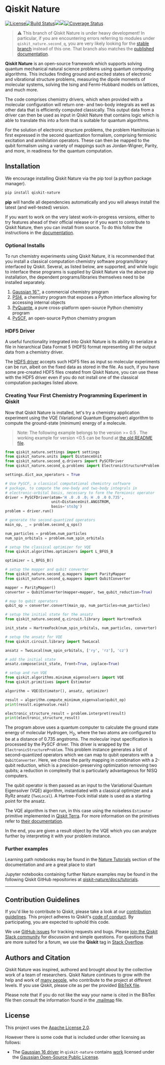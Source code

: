 # Qiskit Nature

[![License](https://img.shields.io/github/license/Qiskit/qiskit-nature.svg?style=popout-square)](https://opensource.org/licenses/Apache-2.0)<!--- long-description-skip-begin -->[![Build Status](https://github.com/Qiskit/qiskit-nature/workflows/Nature%20Unit%20Tests/badge.svg?branch=main)](https://github.com/Qiskit/qiskit-nature/actions?query=workflow%3A"Nature%20Unit%20Tests"+branch%3Amain+event%3Apush)[![](https://img.shields.io/github/release/Qiskit/qiskit-nature.svg?style=popout-square)](https://github.com/Qiskit/qiskit-nature/releases)[![](https://img.shields.io/pypi/dm/qiskit-nature.svg?style=popout-square)](https://pypi.org/project/qiskit-nature/)[![Coverage Status](https://coveralls.io/repos/github/Qiskit/qiskit-nature/badge.svg?branch=main)](https://coveralls.io/github/Qiskit/qiskit-nature?branch=main)<!--- long-description-skip-end -->

> ⚠️ This branch of Qiskit Nature is under heavy development!
> In particular, if you are encountering errors referring to modules under `qiskit_nature.second_q`,
> you are very likely looking for the [stable branch](https://github.com/Qiskit/qiskit-nature/tree/stable/0.4)
> instead of this one. That branch also matches the [published documentation](https://qiskit.org/documentation/nature/).

**Qiskit Nature** is an open-source framework which supports solving quantum mechanical natural
science problems using quantum computing algorithms. This includes finding ground and excited
states of electronic and vibrational structure problems, measuring the dipole moments of molecular
systems, solving the Ising and Fermi-Hubbard models on lattices, and much more.

The code comprises chemistry drivers, which when provided with a molecular
configuration will return one- and two-body integrals as well as other data that is efficiently
computed classically. This output data from a driver can then be used as input in Qiskit
Nature that contains logic which is able to translate this into a form that is suitable
for quantum algorithms.

For the solution of electronic structure problems, the problem Hamiltonian is first expressed in
the second quantization formalism, comprising fermionic excitation and annihilation operators.
These can then be mapped to the qubit formalism using a variety of mappings such as Jordan-Wigner,
Parity, and more, in readiness for the quantum computation.

## Installation

We encourage installing Qiskit Nature via the pip tool (a python package manager).

```bash
pip install qiskit-nature
```

**pip** will handle all dependencies automatically and you will always install the latest
(and well-tested) version.

If you want to work on the very latest work-in-progress versions, either to try features ahead of
their official release or if you want to contribute to Qiskit Nature, then you can install from source.
To do this follow the instructions in the
 [documentation](https://qiskit.org/documentation/nature/getting_started.html#installation).

### Optional Installs

To run chemistry experiments using Qiskit Nature, it is recommended that you install
a classical computation chemistry software program/library interfaced by Qiskit.
Several, as listed below, are supported, and while logic to interface these programs is supplied by
Qiskit Nature via the above pip installation, the dependent programs/libraries themselves need
to be installed separately.

1. [Gaussian 16&trade;](https://qiskit.org/documentation/nature/apidocs/qiskit_nature.second_q.drivers.gaussiand.html), a commercial chemistry program
2. [PSI4](https://qiskit.org/documentation/nature/apidocs/qiskit_nature.second_q.drivers.psi4d.html), a chemistry program that exposes a Python interface allowing for accessing internal objects
3. [PyQuante](https://qiskit.org/documentation/nature/apidocs/qiskit_nature.second_q.drivers.pyquanted.html), a pure cross-platform open-source Python chemistry program
4. [PySCF](https://qiskit.org/documentation/nature/apidocs/qiskit_nature.second_q.drivers.pyscfd.html), an open-source Python chemistry program

### HDF5 Driver

A useful functionality integrated into Qiskit Nature is its ability to serialize a file
in hierarchical Data Format 5 (HDF5) format representing all the output data from a chemistry driver.

The [HDF5 driver](https://qiskit.org/documentation/nature/stubs/qiskit_nature.second_q.drivers.HDF5Driver.html#qiskit_nature.second_q.drivers.HDF5Driver)
accepts such HDF5 files as input so molecular experiments can be run, albeit on the fixed data
as stored in the file. As such, if you have some pre-created HDF5 files created from Qiskit
Nature, you can use these with the HDF5 driver even if you do not install one of the classical
computation packages listed above.

### Creating Your First Chemistry Programming Experiment in Qiskit

Now that Qiskit Nature is installed, let's try a chemistry application experiment
using the VQE (Variational Quantum Eigensolver) algorithm to compute
the ground-state (minimum) energy of a molecule.

> Note: The following example belongs to the version >= 0.5 .
> The working example for version <0.5 can be found at [ the old README file](https://github.com/Qiskit/qiskit-nature/blob/stable/0.4/README.md).

```python
from qiskit_nature.settings import settings
from qiskit_nature.units import DistanceUnit
from qiskit_nature.second_q.drivers import PySCFDriver
from qiskit_nature.second_q.problems import ElectronicStructureProblem

settings.dict_aux_operators = True

# Use PySCF, a classical computational chemistry software
# package, to compute the one-body and two-body integrals in
# electronic-orbital basis, necessary to form the Fermionic operator
driver = PySCFDriver(atom='H .0 .0 .0; H .0 .0 0.735',
                     unit=DistanceUnit.ANGSTROM,
                     basis='sto3g')
problem = driver.run()

# generate the second-quantized operators
main_op, _ = problem.second_q_ops()

num_particles = problem.num_particles
num_spin_orbitals = problem.num_spin_orbitals

# setup the classical optimizer for VQE
from qiskit.algorithms.optimizers import L_BFGS_B

optimizer = L_BFGS_B()

# setup the mapper and qubit converter
from qiskit_nature.second_q.mappers import ParityMapper
from qiskit_nature.second_q.mappers import QubitConverter

mapper = ParityMapper()
converter = QubitConverter(mapper=mapper, two_qubit_reduction=True)

# map to qubit operators
qubit_op = converter.convert(main_op, num_particles=num_particles)

# setup the initial state for the ansatz
from qiskit_nature.second_q.circuit.library import HartreeFock

init_state = HartreeFock(num_spin_orbitals, num_particles, converter)

# setup the ansatz for VQE
from qiskit.circuit.library import TwoLocal

ansatz = TwoLocal(num_spin_orbitals, ['ry', 'rz'], 'cz')

# add the initial state
ansatz.compose(init_state, front=True, inplace=True)

# setup and run VQE
from qiskit.algorithms.minimum_eigensolvers import VQE
from qiskit.primitives import Estimator

algorithm = VQE(Estimator(), ansatz, optimizer)

result = algorithm.compute_minimum_eigenvalue(qubit_op)
print(result.eigenvalue.real)

electronic_structure_result = problem.interpret(result)
print(electronic_structure_result)
```
The program above uses a quantum computer to calculate the ground state energy of molecular Hydrogen,
H<sub>2</sub>, where the two atoms are configured to be at a distance of 0.735 angstroms. The molecular
input specification is processed by the PySCF driver. This driver is wrapped by the `ElectronicStructureProblem`.
This problem instance generates a list of second-quantized operators which we can map to qubit operators
with a `QubitConverter`. Here, we chose the parity mapping in combination with a 2-qubit reduction, which
is a precision-preserving optimization removing two qubits; a reduction in complexity that is particularly
advantageous for NISQ computers.

The qubit operator is then passed as an input to the Variational Quantum Eigensolver (VQE) algorithm,
instantiated with a classical optimizer and a RyRz ansatz (`TwoLocal`). A Hartree-Fock initial state
is used as a starting point for the ansatz.

The VQE algorithm is then run, in this case using the noiseless `Estimator` primitive implemented in
[Qiskit Terra](https://github.com/Qiskit/qiskit-terra). For more information on the primitives refer to
[their documentation](https://qiskit.org/documentation/apidoc/primitives.html).

In the end, you are given a result object by the VQE which you can analyze further by interpreting it with
your problem instance.

### Further examples

Learning path notebooks may be found in the
[Nature Tutorials](https://qiskit.org/documentation/nature/tutorials/index.html) section
of the documentation and are a great place to start

Jupyter notebooks containing further Nature examples may be found in the
following Qiskit GitHub repositories at
[qiskit-nature/docs/tutorials](https://github.com/Qiskit/qiskit-nature/tree/main/docs/tutorials).


----------------------------------------------------------------------------------------------------


## Contribution Guidelines

If you'd like to contribute to Qiskit, please take a look at our
[contribution guidelines](https://github.com/Qiskit/qiskit-nature/blob/main/CONTRIBUTING.md).
This project adheres to Qiskit's [code of conduct](https://github.com/Qiskit/qiskit-nature/blob/main/CODE_OF_CONDUCT.md).
By participating, you are expected to uphold this code.

We use [GitHub issues](https://github.com/Qiskit/qiskit-nature/issues) for tracking requests and bugs. Please
[join the Qiskit Slack community](https://ibm.co/joinqiskitslack)
for discussion and simple questions.
For questions that are more suited for a forum, we use the **Qiskit** tag in [Stack Overflow](https://stackoverflow.com/questions/tagged/qiskit).

## Authors and Citation

Qiskit Nature was inspired, authored and brought about by the collective work of a team of researchers.
Qiskit Nature continues to grow with the help and work of
[many people](https://github.com/Qiskit/qiskit-nature/graphs/contributors), who contribute
to the project at different levels.
If you use Qiskit, please cite as per the provided
[BibTeX file](https://github.com/Qiskit/qiskit/blob/master/Qiskit.bib).

Please note that if you do not like the way your name is cited in the BibTex file then consult
the information found in the [.mailmap](https://github.com/Qiskit/qiskit-nature/blob/main/.mailmap)
file.

## License

This project uses the [Apache License 2.0](https://github.com/Qiskit/qiskit-nature/blob/main/LICENSE.txt).

However there is some code that is included under other licensing as follows:

* The [Gaussian 16 driver](https://github.com/Qiskit/qiskit-nature/tree/main/qiskit_nature/second_q/drivers/gaussiand) in `qiskit-nature`
  contains [work](https://github.com/Qiskit/qiskit-nature/tree/main/qiskit_nature/second_q/drivers/gaussiand/gauopen) licensed under the
  [Gaussian Open-Source Public License](https://github.com/Qiskit/qiskit-nature/blob/main/qiskit_nature/second_q/drivers/gaussiand/gauopen/LICENSE.txt).
